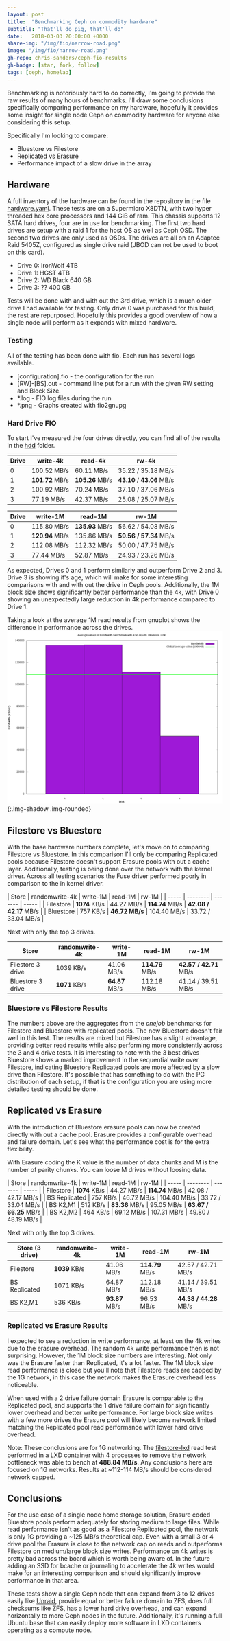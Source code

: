 ```yaml
---
layout: post
title:  "Benchmarking Ceph on commodity hardware"
subtitle: "That'll do pig, that'll do"
date:   2018-03-03 20:00:00 +0000
share-img: "/img/fio/narrow-road.png"
image: "/img/fio/narrow-road.png"
gh-repo: chris-sanders/ceph-fio-results
gh-badge: [star, fork, follow]
tags: [ceph, homelab]
---
```


Benchmarking is notoriously hard to do correctly, I'm going to provide the raw
results of many hours of benchmarks. I'll draw some conclusions specifically
comparing performance on my hardware, hopefully it provides some insight for
single node Ceph on commodity hardware for anyone else considering this setup.

Specifically I'm looking to compare:
 - Bluestore vs Filestore
 - Replicated vs Erasure
 - Performance impact of a slow drive in the array

## Hardware

A full inventory of the hardware can be found in the repository in the file
[hardware.yaml][hardware-yaml]. These tests are on a Supermicro X8DTN, with two
hyper threaded hex core processors and 144 GiB of ram. This chassis supports 12
SATA hard drives, four are in use for benchmarking. The first two hard drives
are setup with a raid 1 for the host OS as well as Ceph OSD. The second two
drives are only used as OSDs. The drives are all on an Adaptec Raid 5405Z,
configured as single drive raid (JBOD can not be used to boot on this card).

 - Drive 0: IronWolf 4TB
 - Drive 1: HGST 4TB
 - Drive 2: WD Black 640 GB
 - Drive 3: ?? 400 GB

Tests will be done with and with out the 3rd drive, which is a much older drive
I had available for testing. Only drive 0 was purchased for this build, the rest
are repurposed. Hopefully this provides a good overview of how a single node
will perform as it expands with mixed hardware.

### Testing

All of the testing has been done with fio. Each run has several logs available.
 - [configuration].fio - the configuration for the run
 - [RW]-[BS].out - command line put for a run with the given RW setting and
   Block Size.
 - *.log - FIO log files during the run
 - *.png - Graphs created with fio2gnupg

### Hard Drive FIO

To start I've measured the four drives directly, you can find all of the results
in the [hdd][hdd-folder] folder.


| Drive  | write-4k    | read-4k     | rw-4k              | 
| -----  | --------    | -------     | -----              |
|   0    | 100.52 MB/s | 60.11 MB/s  | 35.22 / 35.18 MB/s |
|   1    | **101.72** MB/s | **105.26** MB/s | **43.10** / **43.06** MB/s |
|   2    | 100.92 MB/s | 70.24 MB/s  | 37.10 / 37.06 MB/s |
|   3    | 77.19  MB/s | 42.37 MB/s  | 25.08 / 25.07 MB/s |

| Drive  | write-1M    | read-1M     | rw-1M              |
| -----  | --------    | -------     | -----              |
|   0    | 115.80 MB/s | **135.93** MB/s | 56.62 / 54.08 MB/s |
|   1    | **120.94** MB/s | 135.86 MB/s | **59.56 / 57.34** MB/s |
|   2    | 112.08 MB/s | 112.32 MB/s | 50.00 / 47.75 MB/s |
|   3    | 77.44  MB/s | 52.87  MB/s | 24.93 / 23.26 MB/s |

As expected, Drives 0 and 1 perform similarly and outperform Drive 2 and 3.
Drive 3 is showing it's age, which will make for some interesting comparisons
with and with out the drive in Ceph pools. Additionally, the 1M block size shows
significantly better performance than the 4k, with Drive 0 showing an
unexpectedly large reduction in 4k performance compared to Drive 1.

Taking a look at the average 1M read results from gnuplot shows the difference
in performance across the drives.
![1M Average](/img/fio/hdd-read-1m-result.average.png){:.img-shadow .img-rounded}

## Filestore vs Bluestore

With the base hardware numbers complete, let's move on to comparing Filestore vs
Bluestore. In this comparison I'll only be comparing Replicated pools because
Filestore doesn't support Erasure pools with out a cache layer. Additionally,
testing is being done over the network with the kernel driver. Across all
testing scenarios the Fuse driver performed poorly in comparison to the in
kernel driver.

| Store     | randomwrite-4k   | write-1M | read-1M | rw-1M |
| -----     | --------    | -------     | -----              |
| Filestore | **1074** KB/s | 44.27 MB/s | **114.74** MB/s | **42.08 / 42.17** MB/s |
| Bluestore | 757  KB/s | **46.72 MB/s** | 104.40 MB/s | 33.72 / 33.04 MB/s |

Next with only the top 3 drives.

| Store     | randomwrite-4k   | write-1M | read-1M | rw-1M |
| -----     | --------         | -------  | -----   | ----  |
| Filestore 3 drive | 1039 KB/s | 41.06 MB/s | **114.79** MB/s | **42.57 / 42.71** MB/s |
| Bluestore 3 drive | **1071** KB/s | **64.87** MB/s | 112.18 MB/s | 41.14 / 39.51 MB/s |

### Bluestore vs Filestore Results

The numbers above are the aggregates from the *onejob* benchmarks for Filestore
and Bluestore with replicated pools. The new Bluestore doesn't fair well in this
test. The results are mixed but Filestore has a slight advantage, providing
better read results while also performing more consistently across the 3 and 4
drive tests. It is interesting to note with the 3 best drives Bluestore shows a
marked improvement in the sequential write over Filestore, indicating Bluestore
Replicated pools are more affected by a slow drive than Filestore. It's possible
that has something to do with the PG distribution of each setup, if that is the
configuration you are using more detailed testing should be done.

## Replicated vs Erasure

With the introduction of Bluestore erasure pools can now be created directly
with out a cache pool. Erasure provides a configurable overhead and failure
domain. Let's see what the performance cost is for the extra flexibility.

With Erasure coding the K value is the number of data chunks and M is the number
of parity chunks. You can loose M drives without loosing data.

| Store     | randomwrite-4k   | write-1M | read-1M | rw-1M |
| -----     | --------    | -------     | -----              |
| Filestore | **1074** KB/s | 44.27 MB/s | **114.74** MB/s | 42.08 / 42.17 MB/s |
| BS Replicated | 757  KB/s | 46.72 MB/s | 104.40 MB/s | 33.72 / 33.04 MB/s |
| BS K2,M1 | 512 KB/s | **83.36** MB/s | 95.05 MB/s | **63.67 / 66.25** MB/s |
| BS K2,M2 | 464 KB/s | 69.12 MB/s | 107.31 MB/s | 49.80 / 48.19 MB/s |

Next with only the top 3 drives.

| Store (3 drive)     | randomwrite-4k   | write-1M | read-1M | rw-1M |
| -----     | --------         | -------  | -----   | ----  |
| Filestore | **1039** KB/s | 41.06 MB/s | **114.79** MB/s | 42.57 / 42.71 MB/s |
| BS Replicated | 1071 KB/s | 64.87 MB/s | 112.18 MB/s | 41.14 / 39.51 MB/s |
| BS K2,M1 | 536 KB/s | **93.87** MB/s | 96.53 MB/s | **44.38 / 44.28** MB/s |


### Replicated vs Erasure Results

I expected to see a reduction in write performance, at least on the 4k writes
due to the erasure overhead. The random 4k write performance then is not
surprising. However, the 1M block size numbers are interesting. Not only
was the Erasure faster than Replicated, it's a lot faster. The 1M block size
read performance is close but you'll note that Filestore reads are capped by the
1G network, in this case the network makes the Erasure overhead less noticeable.

When used with a 2 drive failure domain Erasure is comparable to the
Replicated pool, and supports the 1 drive failure domain for significantly lower
overhead and better write performance. For large block size writes with a few
more drives the Erasure pool will likely become network limited matching the
Replicated pool read performance with lower hard drive overhead.

Note: These conclusions are for 1G networking. The [filestore-lxd] read test
performed in a LXD container with 4 processes to remove the network bottleneck
was able to bench at **488.84 MB/s**. Any conclusions here are focused on 1G
networks. Results at ~112-114 MB/s should be considered network capped.

## Conclusions

For the use case of a single node home storage solution, Erasure coded Bluestore
pools perform adequately for storing medium to large files. While read
performance isn't as good as a Filestore Replicated pool, the network is only 1G
providing a ~125 MB/s theoretical cap. Even with a small 3 or 4 drive pool the
Erasure is close to the network cap on reads and outperforms Filestore on
medium/large block size writes. Performance on 4k writes is pretty bad across
the board which is worth being aware of. In the future adding an SSD for bcache
or journaling to accelerate the 4k writes would make for an interesting
comparison and should significantly improve performance in that area.

These tests show a single Ceph node that can expand from 3 to 12 drives easily
like [Unraid][unraid], provide equal or better failure domain to ZFS, does full
checksums like ZFS, has a lower hard drive overhead, and can expand horizontally
to more Ceph nodes in the future. Additionally, it's running a full Ubuntu base
that can easily deploy more software in LXD containers operating as a compute
node.

[hardware-yaml]: https://github.com/chris-sanders/ceph-fio-results/blob/master/hardware.yaml
[hdd-folder]: https://github.com/chris-sanders/ceph-fio-results/tree/master/hdd 
[unraid]: https://lime-technology.com/
[filestore-lxd]: https://github.com/chris-sanders/ceph-fio-results/blob/master/filestore/fourjobs-lxd/read-1M.out
